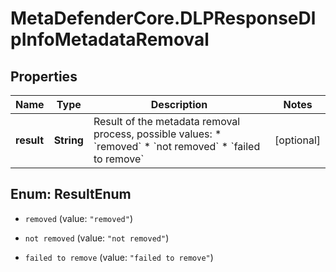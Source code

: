 # MetaDefenderCore.DLPResponseDlpInfoMetadataRemoval

## Properties

Name | Type | Description | Notes
------------ | ------------- | ------------- | -------------
**result** | **String** | Result of the metadata removal process, possible values: * &#x60;removed&#x60; * &#x60;not removed&#x60; * &#x60;failed to remove&#x60;  | [optional] 



## Enum: ResultEnum


* `removed` (value: `"removed"`)

* `not removed` (value: `"not removed"`)

* `failed to remove` (value: `"failed to remove"`)




